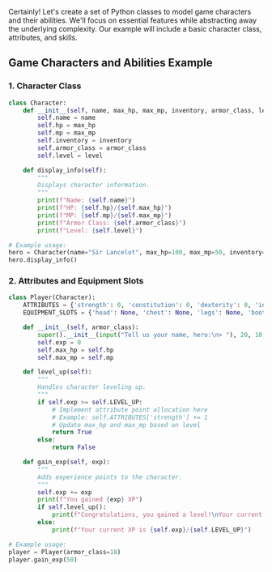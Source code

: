 Certainly! Let's create a set of Python classes to model game characters and their abilities. We'll focus on essential features while abstracting away the underlying complexity. Our example will include a basic character class, attributes, and skills.

## Game Characters and Abilities Example

### 1. Character Class

```python
class Character:
    def __init__(self, name, max_hp, max_mp, inventory, armor_class, level):
        self.name = name
        self.hp = max_hp
        self.mp = max_mp
        self.inventory = inventory
        self.armor_class = armor_class
        self.level = level

    def display_info(self):
        """
        Displays character information.
        """
        print(f"Name: {self.name}")
        print(f"HP: {self.hp}/{self.max_hp}")
        print(f"MP: {self.mp}/{self.max_mp}")
        print(f"Armor Class: {self.armor_class}")
        print(f"Level: {self.level}")

# Example usage:
hero = Character(name="Sir Lancelot", max_hp=100, max_mp=50, inventory={"gold": 10, "torch": 1}, armor_class=15, level=1)
hero.display_info()
```

### 2. Attributes and Equipment Slots

```python
class Player(Character):
    ATTRIBUTES = {'strength': 0, 'constitution': 0, 'dexterity': 0, 'intelligence': 0, 'wisdom': 0, 'charisma': 0}
    EQUIPMENT_SLOTS = {'head': None, 'chest': None, 'legs': None, 'boots': None}

    def __init__(self, armor_class):
        super().__init__(input("Tell us your name, hero:\n> "), 20, 10, {'gold': 10, 'torch': 1}, armor_class, 1)
        self.exp = 0
        self.max_hp = self.hp
        self.max_mp = self.mp

    def level_up(self):
        """
        Handles character leveling up.
        """
        if self.exp >= self.LEVEL_UP:
            # Implement attribute point allocation here
            # Example: self.ATTRIBUTES['strength'] += 1
            # Update max_hp and max_mp based on level
            return True
        else:
            return False

    def gain_exp(self, exp):
        """
        Adds experience points to the character.
        """
        self.exp += exp
        print(f"You gained {exp} XP")
        if self.level_up():
            print(f"Congratulations, you gained a level!\nYour current level is {self.level}\n")
        else:
            print(f"Your current XP is {self.exp}/{self.LEVEL_UP}")

# Example usage:
player = Player(armor_class=18)
player.gain_exp(50)
```


